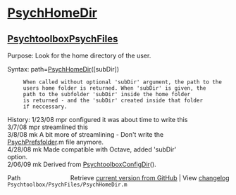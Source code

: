 # [PsychHomeDir](PsychHomeDir)
## [Psychtoolbox](Psychtoolbox)[PsychFiles](PsychFiles)

Purpose: Look for the home directory of the user.  
  
Syntax: path=[PsychHomeDir](PsychHomeDir)([subDir])  
  
         When called without optional 'subDir' argument, the path to the  
         users home folder is returned. When 'subDir' is given, the  
         path to the subfolder 'subDir' inside the home folder  
         is returned - and the 'subDir' created inside that folder  
         if neccessary.  
  
History: 1/23/08    mpr configured it was about time to write this  
         3/7/08     mpr streamlined this  
         3/8/08     mk  A bit more of streamlining - Don't write the  
                        [PsychPrefsfolder](PsychPrefsfolder).m file anymore.  
         4/28/08    mk  Made compatible with Octave, added 'subDir'  
                        option.  
         2/06/09    mk  Derived from [PsychtoolboxConfigDir](PsychtoolboxConfigDir)().  




<div class="code_header" style="text-align:right;">
  <span style="float:left;">Path&nbsp;&nbsp;</span> <span class="counter">Retrieve <a href=
  "https://raw.github.com/Psychtoolbox-3/Psychtoolbox-3/beta/Psychtoolbox/PsychFiles/PsychHomeDir.m">current version from GitHub</a> | View <a href=
  "https://github.com/Psychtoolbox-3/Psychtoolbox-3/commits/beta/Psychtoolbox/PsychFiles/PsychHomeDir.m">changelog</a></span>
</div>
<div class="code">
  <code>Psychtoolbox/PsychFiles/PsychHomeDir.m</code>
</div>

